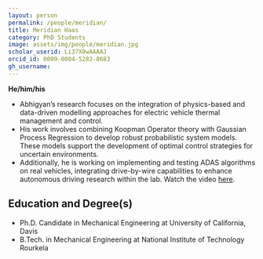 ```yaml
---
layout: person
permalink: /people/meridian/
title: Meridian Haas
category: PhD Students
image: assets/img/people/meridian.jpg
scholar_userid: Li37X0wAAAAJ
orcid_id: 0009-0004-5282-8683
gh_username:
---
```


**He/him/his**

- Abhigyan’s research focuses on the integration of physics-based and data-driven modelling approaches for electric vehicle thermal management and control.
- His work involves combining Koopman Operator theory with Gaussian Process Regression to develop robust probabilistic system models. These models support the development of optimal control strategies for uncertain environments.
- Additionally, he is working on implementing and testing ADAS algorithms on real vehicles, integrating drive-by-wire capabilities to enhance autonomous driving research within the lab. Watch the video [here](https://ucdavis.box.com/s/kvgzjqzrm4o4epdxt8uao0gik0bnpbzf).

## Education and Degree(s)
- Ph.D. Candidate in Mechanical Engineering at University of California, Davis
- B.Tech. in Mechanical Engineering at National Institute of Technology Rourkela
